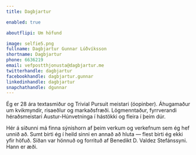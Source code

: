 ```yaml
---
title: Dagbjartur

enabled: true

aboutflipi: Um höfund

image: selfie5.png
fullname: Dagbjartur Gunnar Lúðvíksson
shortname: Dagbjartur
phone: 6636219
email: vefpostthjonusta@dagbjartur.me
twitterhandle: dagbjartur
facebookhandle: dagbjartur.gunnar
linkedinhandle: dagbjartur
snapchathandle: dgunnar
---
```


Ég er 28 ára textasmiður og Trivial Pursuit meistari (óopinber). Áhugamaður um kvikmyndir, risaeðlur og markaðsfræði. Lögmenntaður, fyrrverandi héraðsmeistari Austur-Húnvetninga í hástökki og fleira í þeim dúr.

Hér á síðunni má finna sýnishorn af þeim verkum og verkefnum sem ég hef unnið að. Sumt birti ég í heild sinni en annað að hluta ― flest birti ég ekki yfir höfuð. Síðan var hönnuð og forrituð af Benedikt D. Valdez Stefánssyni. Hann er æði.
